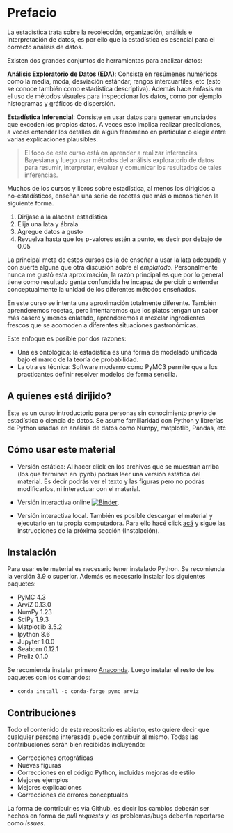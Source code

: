 # Prefacio

La estadística trata sobre la recolección, organización, análisis e interpretación de datos, es por ello que la estadística es esencial para el correcto análisis de datos. 

Existen dos grandes conjuntos de herramientas para analizar datos:

**Análisis Exploratorio de Datos (EDA)**: Consiste en resúmenes numéricos como la media, moda, desviación estándar, rangos intercuartiles, etc (esto se conoce también como estadística descriptiva). Además hace énfasis en el uso de métodos visuales para inspeccionar los datos, como por ejemplo histogramas y gráficos de dispersión.

**Estadística Inferencial**: Consiste en usar datos para generar enunciados que exceden los propios datos. A veces esto implica realizar predicciones, a veces entender los detalles de algún fenómeno en particular o elegir entre varias explicaciones plausibles.

> El foco de este curso está en aprender a realizar inferencias Bayesiana y luego usar métodos del análisis exploratorio de datos para resumir, interpretar, evaluar y comunicar los resultados de tales inferencias.

Muchos de los cursos y libros sobre estadística, al menos los dirigidos a no-estadísticos, enseñan una serie de recetas que más o menos tienen la siguiente forma. 

1. Diríjase a la alacena estadística
2. Elija una lata y ábrala
3. Agregue datos a gusto
4. Revuelva hasta que los p-valores estén a punto, es decir por debajo de 0.05


La principal meta de estos cursos es la de enseñar a usar la lata adecuada y con suerte alguna que otra discusión sobre el _emplatado_. Personalmente nunca me gustó esta aproximación, la razón principal es que por lo general tiene como resultado gente confundida he incapaz de percibir o entender conceptualmente la unidad de los diferentes métodos enseñados.

En este curso se intenta una aproximación totalmente diferente. También aprenderemos recetas, pero intentaremos que los platos tengan un sabor más casero y menos enlatado, aprenderemos a mezclar ingredientes frescos que se acomoden a diferentes situaciones gastronómicas.

Este enfoque es posible por dos razones:

* Una es ontológica: la estadística es una forma de modelado unificada bajo el marco de la teoría de probabilidad.
* La otra es técnica: Software moderno como PyMC3 permite que a los practicantes definir resolver modelos de forma sencilla.

## A quienes está dirijido?

Este es un curso introductorio para personas sin conocimiento previo de estadística o ciencia de datos. Se asume familiaridad con Python y librerías de Python usadas en análisis de datos como Numpy, matplotlib, Pandas, etc

## Cómo usar este material

* Versión estática: Al hacer click en los archivos que se muestran arriba (los que terminan en ipynb) podrás leer una versión estática del material. Es decir podrás ver el texto y las figuras pero no podrás modificarlos, ni interactuar con el material.

* Versión interactiva online [![Binder](https://mybinder.org/badge_logo.svg)](https://mybinder.org/v2/gh/Grupo-de-modelado-probabilista/Modelado_Bayesiano/main).

* Versión interactiva local. También es posible descargar el material y ejecutarlo en tu propia computadora. Para ello hacé click [acá](https://github.com/Grupo-de-modelado-probabilista/Modelado_Bayesiano/archive/main.zip) y sigue las instrucciones de la próxima sección (Instalación).


## Instalación
Para usar este material es necesario tener instalado Python. Se recomienda la versión 3.9 o superior. Además es necesario instalar los siguientes paquetes:

* PyMC 4.3
* ArviZ 0.13.0
* NumPy 1.23
* SciPy 1.9.3
* Matplotlib 3.5.2
* Ipython 8.6
* Jupyter 1.0.0
* Seaborn 0.12.1
* Preliz 0.1.0

Se recomienda instalar primero [Anaconda](https://www.continuum.io/downloads). Luego instalar el resto de los paquetes con los comandos:

* `conda install -c conda-forge pymc arviz`

## Contribuciones
Todo el contenido de este repositorio es abierto, esto quiere decir que cualquier persona interesada puede contribuir al mismo. Todas las contribuciones serán bien recibidas incluyendo:

* Correcciones ortográficas
* Nuevas figuras
* Correcciones en el código Python, incluidas mejoras de estilo
* Mejores ejemplos
* Mejores explicaciones 
* Correcciones de errores conceptuales

La forma de contribuir es vía Github, es decir los cambios deberán ser hechos en forma de _pull requests_ y los problemas/bugs deberán reportarse como _Issues_.


